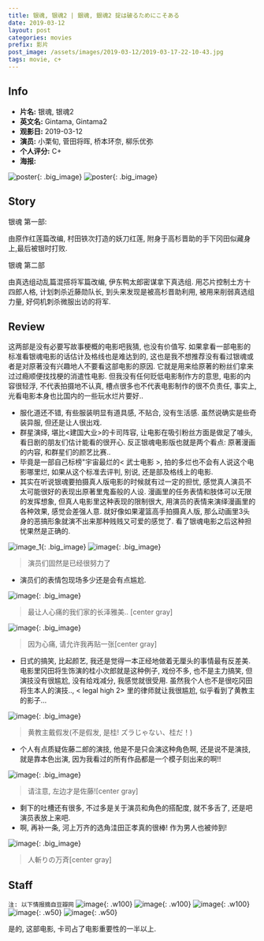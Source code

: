```yaml
---
title: 银魂, 银魂2 | 銀魂, 銀魂2 掟は破るためにこそある
date: 2019-03-12
layout: post
categories: movies
prefix: 影片
post_image: /assets/images/2019-03-12/2019-03-17-22-10-43.jpg
tags: movie, c+
---
```


## Info

- **片名:** 银魂, 银魂2
- **英文名:** Gintama, Gintama2
- **观影日:** 2019-03-12
- **演员:** 小栗旬, 菅田将晖, 桥本环奈, 柳乐优弥
- **个人评分:** C+
- **海报:**

![poster](/assets/images/2019-03-12/2019-03-17-22-10-43.jpg){: .big_image}
![poster](/assets/images/2019-03-12/p2527126044.png){: .big_image}

## Story

银魂 第一部:

由原作红莲篇改编, 村田铁次打造的妖刀红莲, 附身于高杉晋助的手下冈田似藏身上,最后被银时打败.

银魂 第二部

由真选组动乱篇混搭将军篇改编, 伊东鸭太郎密谋拿下真选组. 用芯片控制土方十四郎人格, 计划刺杀近藤勋队长, 到头来发现是被高杉晋助利用, 被用来削弱真选组力量, 好伺机刺杀微服出访的将军.

## Review

这两部是没有必要写故事梗概的电影吧我猜, 也没有价值写. 如果拿看一部电影的标准看银魂电影的话估计及格线也是难达到的, 这也是我不想推荐没有看过银魂或者是对原著没有兴趣地人不要看这部电影的原因. 它就是用来给原著的粉丝们拿来过过瘾顺便找找梗的消遣性电影. 但我没有任何贬低电影制作方的意思, 电影的内容很轻浮, 不代表拍摄地不认真, 槽点很多也不代表电影制作的很不负责任, 事实上, 光看电影本身也比国内的一些玩水烂片要好..

- 服化道还不错, 有些服装明显有道具感, 不贴合, 没有生活感. 虽然说确实是些奇装异服, 但还是让人很出戏.
- 群星演绎, 堪比<建国大业>的卡司阵容, 让电影在吸引粉丝方面是做足了噱头, 看日剧的朋友们估计能看的很开心. 反正银魂电影版也就是两个看点: 原著漫画的内容, 和群星们的颜艺比赛..
- 毕竟是一部自己标榜"宇宙最烂的< 武士电影 >, 拍的多烂也不会有人说这个电影哪里烂, 如果从这个标准去评判, 别说, 还是部及格线上的电影.
- 其实在听说银魂要拍摄真人版电影的时候就有过一定的担忧, 感觉真人演员不太可能很好的表现出原著里鬼畜般的人设. 漫画里的任务表情和肢体可以无限的发挥想象, 但真人电影里这种表现的限制很大, 用演员的表情来演绎漫画里的各种效果, 感觉会差强人意. 就好像如果灌篮高手拍摄真人版, 那么动画里3头身的恶搞形象就演不出来那种贱贱又可爱的感觉了. 看了银魂电影之后这种担忧果然是正确的.

![image_1](/assets/images/2019-03-12/2019-03-17-23-05-06.jpg){: .big_image}
![image](/assets/images/2019-03-12/2019-03-17-23-53-05.jpg){: .big_image}

>演员们固然是已经很努力了

- 演员们的表情包现场多少还是会有点尴尬.

![image](/assets/images/2019-03-12/2019-03-17-23-07-57.jpg){: .big_image}

>最让人心痛的我们家的长泽雅美.. [center gray]

![image](/assets/images/2019-03-12/2019-03-17-23-08-58.jpg){: .big_image}

>因为心痛, 请允许我再贴一张[center gray]

- 日式的搞笑, 比起颜艺, 我还是觉得一本正经地做着无厘头的事情最有反差美. 电影里冈田将生饰演的桂小次郎就是这种例子, 戏份不多, 也不是主力搞笑, 但演技没有很尴尬, 没有给戏减分, 我感觉就很受用. 虽然我个人也不是很吃冈田将生本人的演技.., < legal high 2> 里的律师就让我很尴尬, 似乎看到了黄教主的影子...

![image](/assets/images/2019-03-12/2019-03-17-23-33-29.jpg){: .big_image}

>黄教主戴假发(不是假发, 是桂!  ズラじゃない、桂だ！)

- 个人有点质疑佐藤二郎的演技, 他是不是只会演这种角色啊, 还是说不是演技, 就是靠本色出演, 因为我看过的所有作品都是一个模子刻出来的啊!!

![image](/assets/images/2019-03-12/2019-03-17-23-42-00.jpg){: .big_image}

>请注意, 左边才是佐藤![center gray]

- 剩下的吐槽还有很多, 不过多是关于演员和角色的搭配度, 就不多舌了, 还是吧演员表放上来吧.
- 啊, 再补一条, 河上万齐的选角洼田正孝真的很棒! 作为男人也被帅到!

![image](/assets/images/2019-03-12/2019-03-17-23-54-22.jpg){: .big_image}

>人斬りの万斉[center gray]

## Staff

`注: 以下情报摘自豆瓣网`
![image](/assets/images/2019-03-12/2019-03-17-23-44-49.png){: .w100}
![image](/assets/images/2019-03-12/2019-03-17-23-45-13.png){: .w100}
![image](/assets/images/2019-03-12/2019-03-17-23-46-18.png){: .w100}
![image](/assets/images/2019-03-12/2019-03-17-23-46-35.png){: .w50}
![image](/assets/images/2019-03-12/2019-03-17-23-51-17.png){: .w50}

是的, 这部电影, 卡司占了电影重要性的一半以上.
